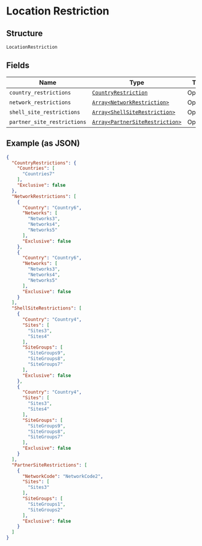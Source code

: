 
# Location Restriction

## Structure

`LocationRestriction`

## Fields

| Name | Type | Tags | Description |
|  --- | --- | --- | --- |
| `country_restrictions` | [`CountryRestriction`](../../doc/models/country-restriction.md) | Optional | - |
| `network_restrictions` | [`Array<NetworkRestriction>`](../../doc/models/network-restriction.md) | Optional | - |
| `shell_site_restrictions` | [`Array<ShellSiteRestriction>`](../../doc/models/shell-site-restriction.md) | Optional | - |
| `partner_site_restrictions` | [`Array<PartnerSiteRestriction>`](../../doc/models/partner-site-restriction.md) | Optional | - |

## Example (as JSON)

```json
{
  "CountryRestrictions": {
    "Countries": [
      "Countries7"
    ],
    "Exclusive": false
  },
  "NetworkRestrictions": [
    {
      "Country": "Country6",
      "Networks": [
        "Networks3",
        "Networks4",
        "Networks5"
      ],
      "Exclusive": false
    },
    {
      "Country": "Country6",
      "Networks": [
        "Networks3",
        "Networks4",
        "Networks5"
      ],
      "Exclusive": false
    }
  ],
  "ShellSiteRestrictions": [
    {
      "Country": "Country4",
      "Sites": [
        "Sites3",
        "Sites4"
      ],
      "SiteGroups": [
        "SiteGroups9",
        "SiteGroups8",
        "SiteGroups7"
      ],
      "Exclusive": false
    },
    {
      "Country": "Country4",
      "Sites": [
        "Sites3",
        "Sites4"
      ],
      "SiteGroups": [
        "SiteGroups9",
        "SiteGroups8",
        "SiteGroups7"
      ],
      "Exclusive": false
    }
  ],
  "PartnerSiteRestrictions": [
    {
      "NetworkCode": "NetworkCode2",
      "Sites": [
        "Sites3"
      ],
      "SiteGroups": [
        "SiteGroups1",
        "SiteGroups2"
      ],
      "Exclusive": false
    }
  ]
}
```

